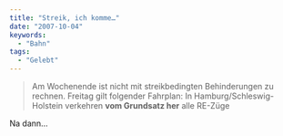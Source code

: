 ```yaml
---
title: "Streik, ich komme…"
date: "2007-10-04"
keywords:
  - "Bahn"
tags:
  - "Gelebt"
---
```


> Am Wochenende ist nicht mit streikbedingten Behinderungen zu rechnen.
> Freitag gilt folgender Fahrplan:
> In Hamburg/Schleswig-Holstein verkehren **vom Grundsatz her** alle RE-Züge

Na dann…
